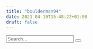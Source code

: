 ```yaml
---
title: "boulderman94"
date: 2021-04-10T15:48:22+01:00
draft: false
---
```


<section class="page-content">
    <section class="search">
    <form>
        <input type="search" placeholder="Search...">
        <button type="submit" aria-lable="submit form">
        </button>
    </form>
    </section>
    <section class="grid">
    <article>
        <div id="boulderman">
        <script>
            var spec = '/data/boulderman.aa.json';
            vegaEmbed('#boulderman', spec, {"height": 500}).then(function(result) {
            }).catch(console.error);
        </script>
        </div>
    </article>
    <article>
        <div id="boulderman1">
        <script>
            var spec = '/data/boulderman_pie.aa.json';
            vegaEmbed('#boulderman1', spec, {"height": 500}).then(function(result) {
            }).catch(console.error);
        </script>
        </div>
    </article>
    <article>
        <div id="boulderman2">
        <script>
            var spec = '/data/boulderman_pie1.aa.json';
            vegaEmbed('#boulderman2', spec, {"height": 500}).then(function(result) {
            }).catch(console.error);
        </script>
        </div>
    </article>
    </section>
</section>